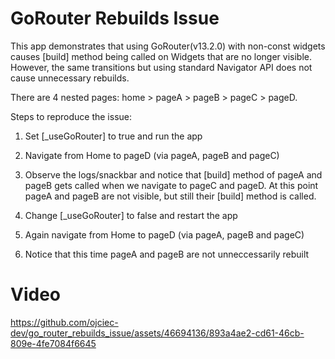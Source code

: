 # GoRouter Rebuilds Issue

This app demonstrates that using GoRouter(v13.2.0) with non-const widgets causes [build] method being called on
Widgets that are no longer visible. However, the same transitions but using standard Navigator API does not cause
unnecessary rebuilds.

There are 4 nested pages: home > pageA > pageB > pageC > pageD.

Steps to reproduce the issue:
1. Set [_useGoRouter] to true and run the app
2. Navigate from Home to pageD (via pageA, pageB and pageC)
3. Observe the logs/snackbar and notice that [build] method of pageA and pageB gets called when we navigate to pageC
    and pageD. At this point pageA and pageB are not visible, but still their [build] method is called.

4. Change [_useGoRouter] to false and restart the app
5. Again navigate from Home to pageD (via pageA, pageB and pageC)
6. Notice that this time pageA and pageB are not unneccessarily rebuilt

# Video
https://github.com/ojciec-dev/go_router_rebuilds_issue/assets/46694136/893a4ae2-cd61-46cb-809e-4fe7084f6645